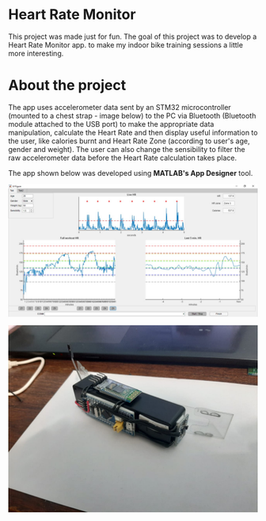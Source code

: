 # Heart Rate Monitor

This project was made just for fun. The goal of this project was to develop a Heart Rate Monitor app. to make my indoor bike training sessions a little more interesting. 

# About the project

The app uses accelerometer data sent by an STM32 microcontroller (mounted to a chest strap - image below) to the PC via Bluetooth (Bluetooth module attached to the USB port) to make the appropriate data manipulation, calculate the Heart Rate and then display useful information to the user, like calories burnt and Heart Rate Zone (according to user's age, gender and weight). The user can also change the sensibility to filter the raw accelerometer data before the Heart Rate calculation takes place.

The app shown below was developed using **MATLAB's App Designer** tool.


![Preview-Screens](https://github.com/patrickmetzner/HeartRateMonitor/blob/master/app.jpeg)

![Preview-Screens](https://github.com/patrickmetzner/HeartRateMonitor/blob/master/ChestStrap.jpeg)
 